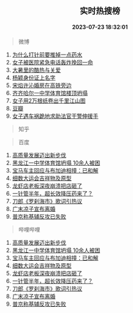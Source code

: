 <div align="center"><h2>实时热搜榜</h2><h4>2023-07-23 18:32:01</h4></div>

> 微博  

1. [为什么打针前要推掉一点药水](https://s.weibo.com/weibo?q=%E4%B8%BA%E4%BB%80%E4%B9%88%E6%89%93%E9%92%88%E5%89%8D%E8%A6%81%E6%8E%A8%E6%8E%89%E4%B8%80%E7%82%B9%E8%8D%AF%E6%B0%B4&t=31&band_rank=1&Refer=top)<br />
2. [女子被医院紧急电话轰炸挽回一命](https://s.weibo.com/weibo?q=%23%E5%A5%B3%E5%AD%90%E8%A2%AB%E5%8C%BB%E9%99%A2%E7%B4%A7%E6%80%A5%E7%94%B5%E8%AF%9D%E8%BD%B0%E7%82%B8%E6%8C%BD%E5%9B%9E%E4%B8%80%E5%91%BD%23&t=31&band_rank=2&Refer=top)<br />
3. [大暑里的酷热与关爱](https://s.weibo.com/weibo?q=%23%E5%A4%A7%E6%9A%91%E9%87%8C%E7%9A%84%E9%85%B7%E7%83%AD%E4%B8%8E%E5%85%B3%E7%88%B1%23&t=31&band_rank=3&Refer=top)<br />
4. [杨颖身份证上名字](https://s.weibo.com/weibo?q=%E6%9D%A8%E9%A2%96%E8%BA%AB%E4%BB%BD%E8%AF%81%E4%B8%8A%E5%90%8D%E5%AD%97&t=31&band_rank=4&Refer=top)<br />
5. [宋焰许沁婚房在高铁旁边](https://s.weibo.com/weibo?q=%23%E5%AE%8B%E7%84%B0%E8%AE%B8%E6%B2%81%E5%A9%9A%E6%88%BF%E5%9C%A8%E9%AB%98%E9%93%81%E6%97%81%E8%BE%B9%23&t=31&band_rank=5&Refer=top)<br />
6. [齐齐哈尔一中学体育馆楼顶坍塌](https://s.weibo.com/weibo?q=%23%E9%BD%90%E9%BD%90%E5%93%88%E5%B0%94%E4%B8%80%E4%B8%AD%E5%AD%A6%E4%BD%93%E8%82%B2%E9%A6%86%E6%A5%BC%E9%A1%B6%E5%9D%8D%E5%A1%8C%23&t=31&band_rank=6&Refer=top)<br />
7. [女子用2万根纸卷出千里江山图](https://s.weibo.com/weibo?q=%23%E5%A5%B3%E5%AD%90%E7%94%A82%E4%B8%87%E6%A0%B9%E7%BA%B8%E5%8D%B7%E5%87%BA%E5%8D%83%E9%87%8C%E6%B1%9F%E5%B1%B1%E5%9B%BE%23&t=31&band_rank=7&Refer=top)<br />
8. [豆瓣](https://s.weibo.com/weibo?q=%E8%B1%86%E7%93%A3&t=31&band_rank=8&Refer=top)<br />
9. [女子遇车祸跪地求助法官干警伸援手](https://s.weibo.com/weibo?q=%23%E5%A5%B3%E5%AD%90%E9%81%87%E8%BD%A6%E7%A5%B8%E8%B7%AA%E5%9C%B0%E6%B1%82%E5%8A%A9%E6%B3%95%E5%AE%98%E5%B9%B2%E8%AD%A6%E4%BC%B8%E6%8F%B4%E6%89%8B%23&t=31&band_rank=9&Refer=top)<br />

> 知乎  


> 百度  

1. [高质量发展迈出新步伐](https://www.baidu.com/s?wd=%E9%AB%98%E8%B4%A8%E9%87%8F%E5%8F%91%E5%B1%95%E8%BF%88%E5%87%BA%E6%96%B0%E6%AD%A5%E4%BC%90&sa=fyb_news&rsv_dl=fyb_news)<br />
2. [黑龙江一中学体育馆坍塌 10余人被困](https://www.baidu.com/s?wd=%E9%BB%91%E9%BE%99%E6%B1%9F%E4%B8%80%E4%B8%AD%E5%AD%A6%E4%BD%93%E8%82%B2%E9%A6%86%E5%9D%8D%E5%A1%8C+10%E4%BD%99%E4%BA%BA%E8%A2%AB%E5%9B%B0&sa=fyb_news&rsv_dl=fyb_news)<br />
3. [宝马车主回应与布加迪相撞：已和解](https://www.baidu.com/s?wd=%E5%AE%9D%E9%A9%AC%E8%BD%A6%E4%B8%BB%E5%9B%9E%E5%BA%94%E4%B8%8E%E5%B8%83%E5%8A%A0%E8%BF%AA%E7%9B%B8%E6%92%9E%EF%BC%9A%E5%B7%B2%E5%92%8C%E8%A7%A3&sa=fyb_news&rsv_dl=fyb_news)<br />
4. [细数大运会吉祥物及原型](https://www.baidu.com/s?wd=%E7%BB%86%E6%95%B0%E5%A4%A7%E8%BF%90%E4%BC%9A%E5%90%89%E7%A5%A5%E7%89%A9%E5%8F%8A%E5%8E%9F%E5%9E%8B&sa=fyb_news&rsv_dl=fyb_news)<br />
5. [龙虾店老板深夜崩溃把店砸了](https://www.baidu.com/s?wd=%E9%BE%99%E8%99%BE%E5%BA%97%E8%80%81%E6%9D%BF%E6%B7%B1%E5%A4%9C%E5%B4%A9%E6%BA%83%E6%8A%8A%E5%BA%97%E7%A0%B8%E4%BA%86&sa=fyb_news&rsv_dl=fyb_news)<br />
6. [一针管半年，超长效降压药来了？](https://www.baidu.com/s?wd=%E4%B8%80%E9%92%88%E7%AE%A1%E5%8D%8A%E5%B9%B4%EF%BC%8C%E8%B6%85%E9%95%BF%E6%95%88%E9%99%8D%E5%8E%8B%E8%8D%AF%E6%9D%A5%E4%BA%86%EF%BC%9F&sa=fyb_news&rsv_dl=fyb_news)<br />
7. [刀郎《罗刹海市》歌词引热议](https://www.baidu.com/s?wd=%E5%88%80%E9%83%8E%E3%80%8A%E7%BD%97%E5%88%B9%E6%B5%B7%E5%B8%82%E3%80%8B%E6%AD%8C%E8%AF%8D%E5%BC%95%E7%83%AD%E8%AE%AE&sa=fyb_news&rsv_dl=fyb_news)<br />
8. [广末凉子宣布离婚](https://www.baidu.com/s?wd=%E5%B9%BF%E6%9C%AB%E5%87%89%E5%AD%90%E5%AE%A3%E5%B8%83%E7%A6%BB%E5%A9%9A&sa=fyb_news&rsv_dl=fyb_news)<br />
9. [普京称基辅反攻已失败](https://www.baidu.com/s?wd=%E6%99%AE%E4%BA%AC%E7%A7%B0%E5%9F%BA%E8%BE%85%E5%8F%8D%E6%94%BB%E5%B7%B2%E5%A4%B1%E8%B4%A5&sa=fyb_news&rsv_dl=fyb_news)<br />

> 哔哩哔哩  

1. [高质量发展迈出新步伐](https://www.baidu.com/s?wd=%E9%AB%98%E8%B4%A8%E9%87%8F%E5%8F%91%E5%B1%95%E8%BF%88%E5%87%BA%E6%96%B0%E6%AD%A5%E4%BC%90&sa=fyb_news&rsv_dl=fyb_news)<br />
2. [黑龙江一中学体育馆坍塌 10余人被困](https://www.baidu.com/s?wd=%E9%BB%91%E9%BE%99%E6%B1%9F%E4%B8%80%E4%B8%AD%E5%AD%A6%E4%BD%93%E8%82%B2%E9%A6%86%E5%9D%8D%E5%A1%8C+10%E4%BD%99%E4%BA%BA%E8%A2%AB%E5%9B%B0&sa=fyb_news&rsv_dl=fyb_news)<br />
3. [宝马车主回应与布加迪相撞：已和解](https://www.baidu.com/s?wd=%E5%AE%9D%E9%A9%AC%E8%BD%A6%E4%B8%BB%E5%9B%9E%E5%BA%94%E4%B8%8E%E5%B8%83%E5%8A%A0%E8%BF%AA%E7%9B%B8%E6%92%9E%EF%BC%9A%E5%B7%B2%E5%92%8C%E8%A7%A3&sa=fyb_news&rsv_dl=fyb_news)<br />
4. [细数大运会吉祥物及原型](https://www.baidu.com/s?wd=%E7%BB%86%E6%95%B0%E5%A4%A7%E8%BF%90%E4%BC%9A%E5%90%89%E7%A5%A5%E7%89%A9%E5%8F%8A%E5%8E%9F%E5%9E%8B&sa=fyb_news&rsv_dl=fyb_news)<br />
5. [龙虾店老板深夜崩溃把店砸了](https://www.baidu.com/s?wd=%E9%BE%99%E8%99%BE%E5%BA%97%E8%80%81%E6%9D%BF%E6%B7%B1%E5%A4%9C%E5%B4%A9%E6%BA%83%E6%8A%8A%E5%BA%97%E7%A0%B8%E4%BA%86&sa=fyb_news&rsv_dl=fyb_news)<br />
6. [一针管半年，超长效降压药来了？](https://www.baidu.com/s?wd=%E4%B8%80%E9%92%88%E7%AE%A1%E5%8D%8A%E5%B9%B4%EF%BC%8C%E8%B6%85%E9%95%BF%E6%95%88%E9%99%8D%E5%8E%8B%E8%8D%AF%E6%9D%A5%E4%BA%86%EF%BC%9F&sa=fyb_news&rsv_dl=fyb_news)<br />
7. [刀郎《罗刹海市》歌词引热议](https://www.baidu.com/s?wd=%E5%88%80%E9%83%8E%E3%80%8A%E7%BD%97%E5%88%B9%E6%B5%B7%E5%B8%82%E3%80%8B%E6%AD%8C%E8%AF%8D%E5%BC%95%E7%83%AD%E8%AE%AE&sa=fyb_news&rsv_dl=fyb_news)<br />
8. [广末凉子宣布离婚](https://www.baidu.com/s?wd=%E5%B9%BF%E6%9C%AB%E5%87%89%E5%AD%90%E5%AE%A3%E5%B8%83%E7%A6%BB%E5%A9%9A&sa=fyb_news&rsv_dl=fyb_news)<br />
9. [普京称基辅反攻已失败](https://www.baidu.com/s?wd=%E6%99%AE%E4%BA%AC%E7%A7%B0%E5%9F%BA%E8%BE%85%E5%8F%8D%E6%94%BB%E5%B7%B2%E5%A4%B1%E8%B4%A5&sa=fyb_news&rsv_dl=fyb_news)<br />
